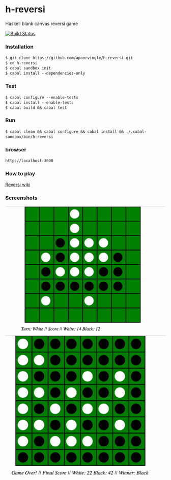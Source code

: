 # h-reversi
Haskell blank canvas reversi game  

[![Build Status](https://travis-ci.org/apoorvingle/h-reversi.svg?branch=master)](https://travis-ci.org/apoorvingle/h-reversi)  

### Installation

```
$ git clone https://github.com/apoorvingle/h-reversi.git
$ cd h-reversi
$ cabal sandbox init
$ cabal install --dependencies-only
```

### Test
```
$ cabal configure --enable-tests
$ cabal install --enable-tests
$ cabal build && cabal test
```

### Run
```
$ cabal clean && cabal configure && cabal install && ./.cabal-sandbox/bin/h-reversi
```

### browser

```
http://localhost:3000
```

### How to play
[Reversi wiki](https://en.wikipedia.org/wiki/Reversi)

### Screenshots
![Game screenshot](images/screenshot.jpeg)
![End Game screenshot](images/screenshot-endgame.jpeg)
